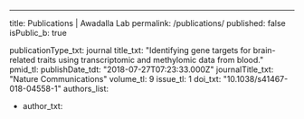 ---
title: Publications | Awadalla Lab
permalink: /publications/
published: false
isPublic_b: true

publicationType_txt: journal
title_txt: "Identifying gene targets for brain-related traits using transcriptomic and methylomic data from blood."
pmid_tl: 
publishDate_tdt: "2018-07-27T07:23:33.000Z"
journalTitle_txt: "Nature Communications"
volume_tl: 9
issue_tl: 1
doi_txt: "10.1038/s41467-018-04558-1"
authors_list: 
  - author_txt:
